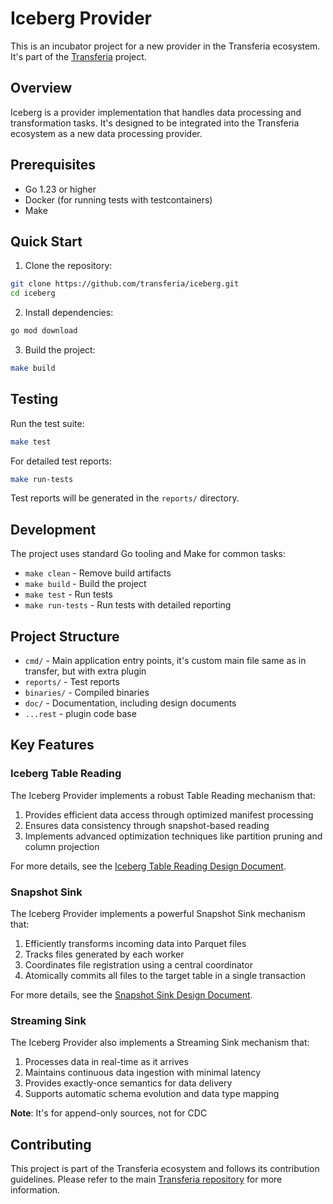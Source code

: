 # Iceberg Provider

This is an incubator project for a new provider in the Transferia ecosystem. It's part of the [Transferia](https://github.com/transferia/transferia) project.

## Overview

Iceberg is a provider implementation that handles data processing and transformation tasks. It's designed to be integrated into the Transferia ecosystem as a new data processing provider.

## Prerequisites

- Go 1.23 or higher
- Docker (for running tests with testcontainers)
- Make

## Quick Start

1. Clone the repository:
```bash
git clone https://github.com/transferia/iceberg.git
cd iceberg
```

2. Install dependencies:
```bash
go mod download
```

3. Build the project:
```bash
make build
```

## Testing

Run the test suite:
```bash
make test
```

For detailed test reports:
```bash
make run-tests
```

Test reports will be generated in the `reports/` directory.

## Development

The project uses standard Go tooling and Make for common tasks:

- `make clean` - Remove build artifacts
- `make build` - Build the project
- `make test` - Run tests
- `make run-tests` - Run tests with detailed reporting

## Project Structure

- `cmd/` - Main application entry points, it's custom main file same as in transfer, but with extra plugin
- `reports/` - Test reports
- `binaries/` - Compiled binaries
- `doc/` - Documentation, including design documents
- `...rest` - plugin code base

## Key Features

### Iceberg Table Reading

The Iceberg Provider implements a robust Table Reading mechanism that:

1. Provides efficient data access through optimized manifest processing
2. Ensures data consistency through snapshot-based reading
3. Implements advanced optimization techniques like partition pruning and column projection

For more details, see the [Iceberg Table Reading Design Document](doc/storage.md).

### Snapshot Sink

The Iceberg Provider implements a powerful Snapshot Sink mechanism that:

1. Efficiently transforms incoming data into Parquet files
2. Tracks files generated by each worker
3. Coordinates file registration using a central coordinator
4. Atomically commits all files to the target table in a single transaction

For more details, see the [Snapshot Sink Design Document](doc/snapshot-sink.md).

### Streaming Sink

The Iceberg Provider also implements a Streaming Sink mechanism that:

1. Processes data in real-time as it arrives
2. Maintains continuous data ingestion with minimal latency
3. Provides exactly-once semantics for data delivery
4. Supports automatic schema evolution and data type mapping

**Note**: It's for append-only sources, not for CDC

## Contributing

This project is part of the Transferia ecosystem and follows its contribution guidelines. Please refer to the main [Transferia repository](https://github.com/transferia/transferia) for more information. 